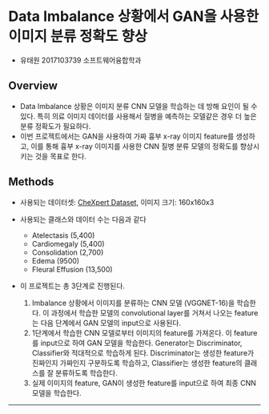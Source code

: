 # Data Imbalance 상황에서 GAN을 사용한 이미지 분류 정확도 향상

* 유태원 2017103739 소프트웨어융합학과

## Overview

* Data Imbalance 상황은 이미지 분류 CNN 모델을 학습하는 데 방해 요인이 될 수 있다. 특히 의료 이미지 데이터를 사용해서 질병을 예측하는 모델같은 경우 더 높은 분류 정확도가 필요하다.
* 이번 프로젝트에서는 GAN을 사용하여 가짜 흉부 x-ray 이미지 feature를 생성하고, 이를 통해  흉부 x-ray 이미지를 사용한 CNN 질병 분류 모델의 정확도를 향상시키는 것을 목표로 한다.

## Methods

* 사용되는 데이터셋: [CheXpert Dataset](https://stanfordmlgroup.github.io/competitions/chexpert/), 이미지 크기: 160x160x3
* 사용되는 클래스와 데이터 수는 다음과 같다
  * Atelectasis (5,400)
  * Cardiomegaly (5,400)
  * Consolidation (2,700)
  * Edema (9500)
  * Fleural Effusion (13,500)

* 이 프로젝트는 총 3단계로 진행된다. 
  1. Imbalance 상황에서 이미지를 분류하는 CNN 모델 (VGGNET-16)을 학습한다. 이 과정에서 학습한 모델의 convolutional layer를 거쳐서 나오는 feature는 다음 단계에서 GAN 모델의 input으로 사용된다.
  2. 1단계에서 학습한 CNN 모델로부터 이미지의 feature를 가져온다. 이 feature를 input으로 하여 GAN 모델을 학습한다. Generator는 Discriminator, Classifier와 적대적으로 학습하게 된다. Discriminator는 생성한 feature가 진짜인지 가짜인지 구분하도록 학습하고, Classifier는 생성한 feature의 클래스를 잘 분류하도록 학습한다.
  3. 실제 이미지의 feature, GAN이 생성한 feature를 input으로 하여 최종 CNN 모델을 학습한다.
---
